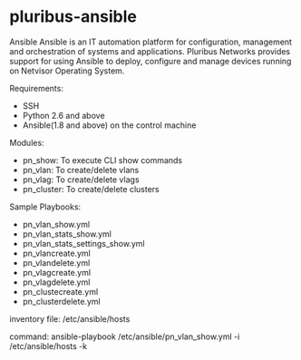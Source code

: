 # pluribus-ansible

Ansible
Ansible is an IT automation platform for configuration, management and orchestration of systems and applications. Pluribus Networks provides support for using Ansible to deploy, configure and manage devices running on Netvisor Operating System. 

Requirements:
- SSH
- Python 2.6 and above
- Ansible(1.8 and above) on the control machine

Modules:
- pn_show: To execute CLI show commands
- pn_vlan: To create/delete vlans
- pn_vlag: To create/delete vlags
- pn_cluster: To create/delete clusters


Sample Playbooks:
- pn_vlan_show.yml
- pn_vlan_stats_show.yml
- pn_vlan_stats_settings_show.yml
- pn_vlancreate.yml
- pn_vlandelete.yml
- pn_vlagcreate.yml
- pn_vlagdelete.yml
- pn_clustecreate.yml
- pn_clusterdelete.yml



inventory file: /etc/ansible/hosts

command: ansible-playbook /etc/ansible/pn_vlan_show.yml -i /etc/ansible/hosts -k
